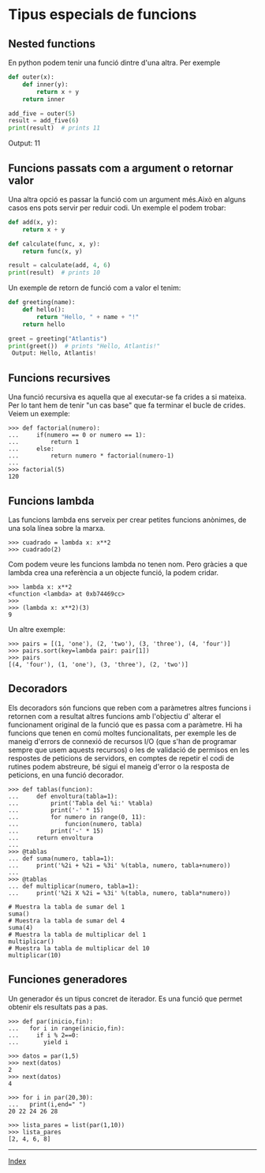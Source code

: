 # Tipus especials de funcions

## Nested functions

En python podem tenir una funció dintre d'una altra. Per exemple

```python
def outer(x):
    def inner(y):
        return x + y
    return inner

add_five = outer(5)
result = add_five(6)
print(result)  # prints 11
```

 Output: 11


## Funcions passats com a argument o retornar valor

Una altra opció es passar la funció com un argument més.Això en alguns casos ens pots servir per reduir codi. Un exemple el podem trobar:

```python
def add(x, y):
    return x + y

def calculate(func, x, y):
    return func(x, y)

result = calculate(add, 4, 6)
print(result)  # prints 10
```
Un exemple de retorn de funció com a valor el tenim:

```python
def greeting(name):
    def hello():
        return "Hello, " + name + "!"
    return hello

greet = greeting("Atlantis")
print(greet())  # prints "Hello, Atlantis!"
 Output: Hello, Atlantis!

```

## Funcions recursives

Una funció recursiva es aquella que al executar-se fa crides a si mateixa. Per lo tant hem de tenir "un cas base" que fa terminar el bucle de crides. Veiem un exemple:

	>>> def factorial(numero):
	...     if(numero == 0 or numero == 1):
	...         return 1
	...     else:
	...         return numero * factorial(numero-1)
	... 
	>>> factorial(5)
	120

## Funcions lambda

Las funcions lambda ens serveix per crear petites funcions anònimes, de una sola línea sobre la marxa.

	>>> cuadrado = lambda x: x**2
	>>> cuadrado(2)

Com podem veure les funcions lambda no tenen nom. Pero gràcies a que lambda crea una referència a un objecte funció, la podem cridar.

	>>> lambda x: x**2
	<function <lambda> at 0xb74469cc>
	>>>
	>>> (lambda x: x**2)(3)
	9

Un altre exemple:

	>>> pairs = [(1, 'one'), (2, 'two'), (3, 'three'), (4, 'four')]
	>>> pairs.sort(key=lambda pair: pair[1])
	>>> pairs
	[(4, 'four'), (1, 'one'), (3, 'three'), (2, 'two')]

## Decoradors

Els decoradors són funcions que reben com a paràmetres altres funcions i retornen com a resultat altres funcions amb l'objectiu d' alterar el funcionament original de la funció que es passa com a paràmetre. Hi ha funcions que tenen en comú moltes funcionalitats, per exemple les de maneig d'errors de connexió de recursos I/O (que s'han de programar sempre que usem aquests recursos) o les de validació de permisos en les respostes de peticions de servidors, en comptes de repetir el codi de rutines podem abstreure, bé sigui el maneig d'error o la resposta de peticions,  en una funció decorador.

	>>> def tablas(funcion):
	...     def envoltura(tabla=1):
	...         print('Tabla del %i:' %tabla)
	...         print('-' * 15)
	...         for numero in range(0, 11):            
	...             funcion(numero, tabla)
	...         print('-' * 15)
	...     return envoltura
	... 
	>>> @tablas
	... def suma(numero, tabla=1):
	...     print('%2i + %2i = %3i' %(tabla, numero, tabla+numero))
	... 
	>>> @tablas
	... def multiplicar(numero, tabla=1):
	...     print('%2i X %2i = %3i' %(tabla, numero, tabla*numero))

	# Muestra la tabla de sumar del 1
	suma()	
	# Muestra la tabla de sumar del 4 
	suma(4)	
	# Muestra la tabla de multiplicar del 1
	multiplicar()	
	# Muestra la tabla de multiplicar del 10
	multiplicar(10)  

## Funciones generadores

Un generador és un tipus concret de iterador. Es una funció que permet obtenir els resultats pas a pas.

	>>> def par(inicio,fin):
	...   for i in range(inicio,fin):
	...     if i % 2==0:
	...       yield i

	>>> datos = par(1,5)
	>>> next(datos)
	2
	>>> next(datos)
	4

	>>> for i in par(20,30):
	...   print(i,end=" ")
	20 22 24 26 28

	>>> lista_pares = list(par(1,10))
	>>> lista_pares
	[2, 4, 6, 8]


***
[Index](../../../README.md)

